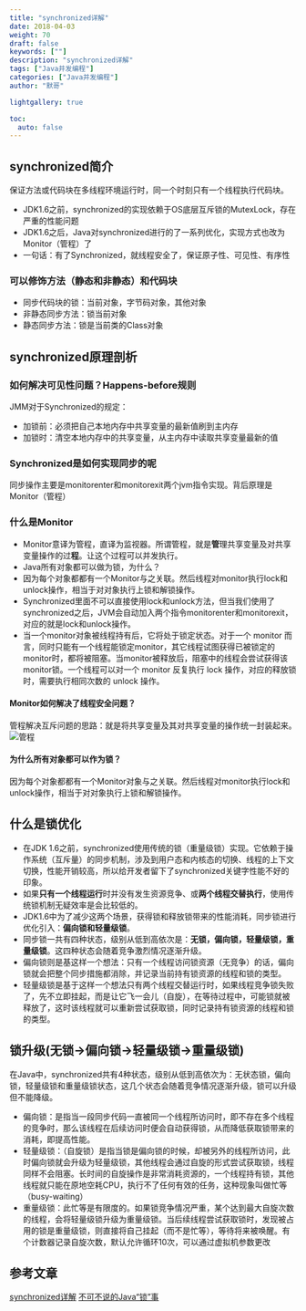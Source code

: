 ```yaml
---  
title: "synchronized详解"  
date: 2018-04-03
weight: 70  
draft: false  
keywords: [""]  
description: "synchronized详解"  
tags: ["Java并发编程"]
categories: ["Java并发编程"]  
author: "默哥"  

lightgallery: true

toc:
  auto: false
---
```


## synchronized简介
保证方法或代码块在多线程环境运行时，同一个时刻只有一个线程执行代码块。
* JDK1.6之前，synchronized的实现依赖于OS底层互斥锁的MutexLock，存在严重的性能问题
* JDK1.6之后，Java对synchronized进行的了一系列优化，实现方式也改为Monitor（管程）了
* 一句话：有了Synchronized，就线程安全了，保证原子性、可见性、有序性
### 可以修饰方法（静态和非静态）和代码块
* 同步代码块的锁：当前对象，字节码对象，其他对象
* 非静态同步方法：锁当前对象
* 静态同步方法：锁是当前类的Class对象

## synchronized原理剖析
### 如何解决可见性问题？Happens-before规则
JMM对于Synchronized的规定：
* 加锁前：必须把自己本地内存中共享变量的最新值刷到主内存
* 加锁时：清空本地内存中的共享变量，从主内存中读取共享变量最新的值
### Synchronized是如何实现同步的呢
同步操作主要是monitorenter和monitorexit两个jvm指令实现。背后原理是Monitor（管程）

### 什么是Monitor
* Monitor意译为管程，直译为监视器。所谓管程，就是**管**理共享变量及对共享变量操作的过**程**。让这个过程可以并发执行。
* Java所有对象都可以做为锁，为什么？
* 因为每个对象都都有一个Monitor与之关联。然后线程对monitor执行lock和unlock操作，相当于对对象执行上锁和解锁操作。
* Synchronized里面不可以直接使用lock和unlock方法，但当我们使用了synchronized之后，JVM会自动加入两个指令monitorenter和monitorexit，对应的就是lock和unlock操作。
* 当一个monitor对象被线程持有后，它将处于锁定状态。对于一个 monitor 而言，同时只能有一个线程能锁定monitor，其它线程试图获得已被锁定的 monitor时，都将被阻塞。当monitor被释放后，阻塞中的线程会尝试获得该 monitor锁。一个线程可以对一个 monitor 反复执行 lock 操作，对应的释放锁时，需要执行相同次数的 unlock 操作。

#### Monitor如何解决了线程安全问题？
管程解决互斥问题的思路：就是将共享变量及其对共享变量的操作统一封装起来。
![管程](/images/current/JCP-monitor.png "管程")

#### 为什么所有对象都可以作为锁？
因为每个对象都都有一个Monitor对象与之关联。然后线程对monitor执行lock和unlock操作，相当于对对象执行上锁和解锁操作。

## 什么是锁优化
* 在JDK 1.6之前，synchronized使用传统的锁（重量级锁）实现。它依赖于操作系统（互斥量）的同步机制，涉及到用户态和内核态的切换、线程的上下文切换，性能开销较高，所以给开发者留下了synchronized关键字性能不好的印象。
* 如果**只有一个线程运行**时并没有发生资源竞争、或**两个线程交替执行**，使用传统锁机制无疑效率是会比较低的。
* JDK1.6中为了减少这两个场景，获得锁和释放锁带来的性能消耗，同步锁进行优化引入：**偏向锁和轻量级锁**。
* 同步锁一共有四种状态，级别从低到高依次是：**无锁，偏向锁，轻量级锁，重量级锁**。这四种状态会随着竞争激烈情况逐渐升级。
* 偏向锁则是基这样一个想法：只有一个线程访问锁资源（无竞争）的话，偏向锁就会把整个同步措施都消除，并记录当前持有锁资源的线程和锁的类型。
* 轻量级锁是基于这样一个想法只有两个线程交替运行时，如果线程竞争锁失败了，先不立即挂起，而是让它飞一会儿（自旋），在等待过程中，可能锁就被释放了，这时该线程就可以重新尝试获取锁，同时记录持有锁资源的线程和锁的类型。  

## 锁升级(无锁→偏向锁→轻量级锁→重量级锁)
在Java中，synchronized共有4种状态，级别从低到高依次为：无状态锁，偏向锁，轻量级锁和重量级锁状态，这几个状态会随着竞争情况逐渐升级，锁可以升级但不能降级。
* 偏向锁：是指当一段同步代码一直被同一个线程所访问时，即不存在多个线程的竞争时，那么该线程在后续访问时便会自动获得锁，从而降低获取锁带来的消耗，即提高性能。
* 轻量级锁：（自旋锁）是指当锁是偏向锁的时候，却被另外的线程所访问，此时偏向锁就会升级为轻量级锁，其他线程会通过自旋的形式尝试获取锁，线程同样不会阻塞。长时间的自旋操作是非常消耗资源的，一个线程持有锁，其他线程就只能在原地空耗CPU，执行不了任何有效的任务，这种现象叫做忙等（busy-waiting）
* 重量级锁：此忙等是有限度的。如果锁竞争情况严重，某个达到最大自旋次数的线程，会将轻量级锁升级为重量级锁。当后续线程尝试获取锁时，发现被占用的锁是重量级锁，则直接将自己挂起（而不是忙等），等待将来被唤醒。有个计数器记录自旋次数，默认允许循环10次，可以通过虚拟机参数更改

## 参考文章
[synchronized详解](https://www.pdai.tech/md/java/thread/java-thread-x-key-synchronized.html "synchronized详解")
[不可不说的Java“锁”事](https://tech.meituan.com/2018/11/15/java-lock.html "不可不说的Java“锁”事")